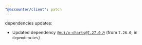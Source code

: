```yaml
---
"@accounter/client": patch
---
```

dependencies updates:
  - Updated dependency [`@mui/x-charts@7.27.0` ↗︎](https://www.npmjs.com/package/@mui/x-charts/v/7.27.0) (from `7.26.0`, in `dependencies`)
